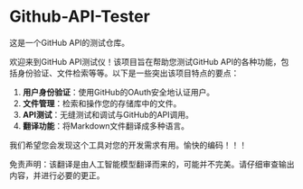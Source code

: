 # Github-API-Tester

这是一个GitHub API的测试仓库。

欢迎来到GitHub API测试仪！该项目旨在帮助您测试GitHub API的各种功能，包括身份验证、文件检索等等。以下是一些突出该项目特点的要点：

1. **用户身份验证**：使用GitHub的OAuth安全地认证用户。
2. **文件管理**：检索和操作您的存储库中的文件。
3. **API测试**：无缝测试和调试与GitHub的API调用。
4. **翻译功能**：将Markdown文件翻译成多种语言。

我们希望您会发现这个工具对您的开发需求有用。愉快的编码！！！


免责声明：该翻译是由人工智能模型翻译而来的，可能并不完美。请仔细审查输出内容，并进行必要的更正。